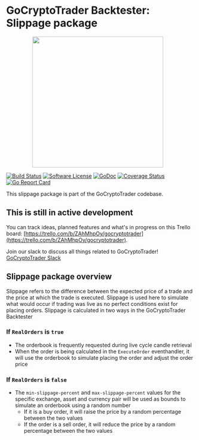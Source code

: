# GoCryptoTrader Backtester: Slippage package

<img src="/backtester/common/backtester.png?raw=true" width="350px" height="350px" hspace="70">


[![Build Status](https://github.com/thrasher-corp/gocryptotrader/actions/workflows/tests.yml/badge.svg?branch=master)](https://github.com/thrasher-corp/gocryptotrader/actions/workflows/tests.yml)
[![Software License](https://img.shields.io/badge/License-MIT-orange.svg?style=flat-square)](https://github.com/thrasher-corp/gocryptotrader/blob/master/LICENSE)
[![GoDoc](https://godoc.org/github.com/thrasher-corp/gocryptotrader?status.svg)](https://godoc.org/github.com/thrasher-corp/gocryptotrader/backtester/eventhandlers/exchange/slippage)
[![Coverage Status](http://codecov.io/github/thrasher-corp/gocryptotrader/coverage.svg?branch=master)](http://codecov.io/github/thrasher-corp/gocryptotrader?branch=master)
[![Go Report Card](https://goreportcard.com/badge/github.com/thrasher-corp/gocryptotrader)](https://goreportcard.com/report/github.com/thrasher-corp/gocryptotrader)


This slippage package is part of the GoCryptoTrader codebase.

## This is still in active development

You can track ideas, planned features and what's in progress on this Trello board: [https://trello.com/b/ZAhMhpOy/gocryptotrader](https://trello.com/b/ZAhMhpOy/gocryptotrader).

Join our slack to discuss all things related to GoCryptoTrader! [GoCryptoTrader Slack](https://join.slack.com/t/gocryptotrader/shared_invite/enQtNTQ5NDAxMjA2Mjc5LTc5ZDE1ZTNiOGM3ZGMyMmY1NTAxYWZhODE0MWM5N2JlZDk1NDU0YTViYzk4NTk3OTRiMDQzNGQ1YTc4YmRlMTk)

## Slippage package overview

Slippage refers to the difference between the expected price of a trade and the price at which the trade is executed. Slippage is used here to simulate what would occur if trading was live as no perfect conditions exist for placing orders.
Slippage is calculated in two ways in the GoCryptoTrader Backtester

### If `RealOrders` is `true`
- The orderbook is frequently requested during live cycle candle retrieval
- When the order is being calculated in the `ExecuteOrder` eventhandler, it will use the orderbook to simulate placing the order and adjust the order price

### If `RealOrders` is `false`
- The `min-slippage-percent` and `max-slippage-percent` values for the specific exchange, asset and currency pair will be used as bounds to simulate an orderbook using a random number
  - If it is a buy order, it will raise the price by a random percentage between the two values
  - If the order is a sell order, it will reduce the price by a random percentage between the two values


